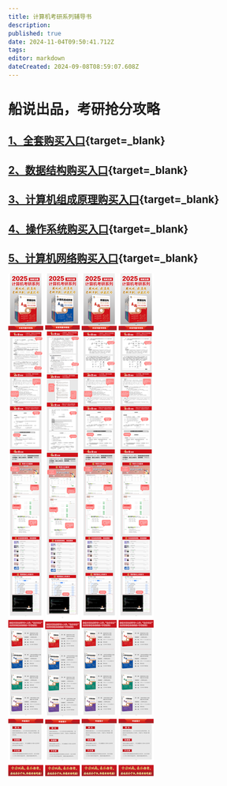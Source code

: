 ```yaml
---
title: 计算机考研系列辅导书
description: 
published: true
date: 2024-11-04T09:50:41.712Z
tags: 
editor: markdown
dateCreated: 2024-09-08T08:59:07.608Z
---
```


# 船说出品，考研抢分攻略

## [1、全套购买入口](https://u.jd.com/w66coqA){target=_blank}
## [2、数据结构购买入口](https://u.jd.com/wa6xSr9){target=_blank}
## [3、计算机组成原理购买入口](https://u.jd.com/w16oeJL){target=_blank}
## [4、操作系统购买入口](https://u.jd.com/wD6fN9u){target=_blank}
## [5、计算机网络购买入口](https://u.jd.com/wD6HjT4){target=_blank}
![64513数据结构详情页.png](/images/64513数据结构详情页.png)
![64404-xq.jpg](/images/64404-xq.jpg)
![64358-xqy.png](/images/64358-xqy.png)
![64540-xqy.png](/images/64540-xqy.png)